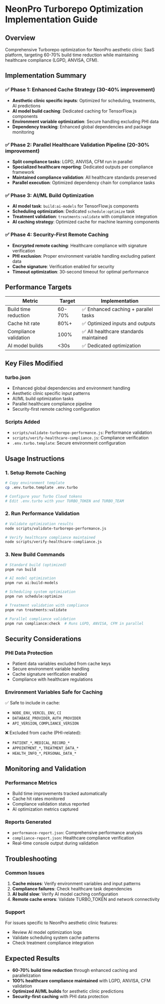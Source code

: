# NeonPro Turborepo Optimization Implementation Guide

## Overview
Comprehensive Turborepo optimization for NeonPro aesthetic clinic SaaS platform, targeting 60-70% build time reduction while maintaining healthcare compliance (LGPD, ANVISA, CFM).

## Implementation Summary

### ✅ Phase 1: Enhanced Cache Strategy (30-40% improvement)
- **Aesthetic clinic specific inputs**: Optimized for scheduling, treatments, AI predictions
- **AI model build caching**: Dedicated caching for TensorFlow.js components
- **Environment variable optimization**: Secure handling excluding PHI data
- **Dependency tracking**: Enhanced global dependencies and package monitoring

### ✅ Phase 2: Parallel Healthcare Validation Pipeline (20-30% improvement)
- **Split compliance tasks**: LGPD, ANVISA, CFM run in parallel
- **Specialized healthcare reporting**: Dedicated outputs per compliance framework
- **Maintained compliance validation**: All healthcare standards preserved
- **Parallel execution**: Optimized dependency chain for compliance tasks

### ✅ Phase 3: AI/ML Build Optimization
- **AI model task**: `build:ai-models` for TensorFlow.js components
- **Scheduling optimization**: Dedicated `schedule:optimize` task
- **Treatment validation**: `treatments:validate` with compliance integration
- **AI caching strategy**: Optimized cache for machine learning components

### ✅ Phase 4: Security-First Remote Caching
- **Encrypted remote caching**: Healthcare compliance with signature verification
- **PHI exclusion**: Proper environment variable handling excluding patient data
- **Cache signature**: Verification enabled for security
- **Timeout optimization**: 30-second timeout for optimal performance

## Performance Targets

| Metric | Target | Implementation |
|--------|--------|----------------|
| Build time reduction | 60-70% | ✅ Enhanced caching + parallel tasks |
| Cache hit rate | 80%+ | ✅ Optimized inputs and outputs |
| Compliance validation | 100% | ✅ All healthcare standards maintained |
| AI model builds | <30s | ✅ Dedicated optimization |

## Key Files Modified

### turbo.json
- Enhanced global dependencies and environment handling
- Aesthetic clinic specific input patterns
- AI/ML build optimization tasks
- Parallel healthcare compliance pipeline
- Security-first remote caching configuration

### Scripts Added
- `scripts/validate-turborepo-performance.js`: Performance validation
- `scripts/verify-healthcare-compliance.js`: Compliance verification
- `.env.turbo.template`: Secure environment configuration

## Usage Instructions

### 1. Setup Remote Caching
```bash
# Copy environment template
cp .env.turbo.template .env.turbo

# Configure your Turbo Cloud tokens
# Edit .env.turbo with your TURBO_TOKEN and TURBO_TEAM
```

### 2. Run Performance Validation
```bash
# Validate optimization results
node scripts/validate-turborepo-performance.js

# Verify healthcare compliance maintained
node scripts/verify-healthcare-compliance.js
```

### 3. New Build Commands
```bash
# Standard build (optimized)
pnpm run build

# AI model optimization
pnpm run ai:build-models

# Scheduling system optimization
pnpm run schedule:optimize

# Treatment validation with compliance
pnpm run treatments:validate

# Parallel compliance validation
pnpm run compliance:check  # Runs LGPD, ANVISA, CFM in parallel
```

## Security Considerations

### PHI Data Protection
- Patient data variables excluded from cache keys
- Secure environment variable handling
- Cache signature verification enabled
- Compliance with healthcare regulations

### Environment Variables Safe for Caching
✅ Safe to include in cache:
- `NODE_ENV`, `VERCEL_ENV`, `CI`
- `DATABASE_PROVIDER`, `AUTH_PROVIDER`
- `API_VERSION`, `COMPLIANCE_VERSION`

❌ Excluded from cache (PHI-related):
- `PATIENT_*`, `MEDICAL_RECORD_*`
- `APPOINTMENT_*`, `TREATMENT_DATA_*`
- `HEALTH_INFO_*`, `PERSONAL_DATA_*`

## Monitoring and Validation

### Performance Metrics
- Build time improvements tracked automatically
- Cache hit rates monitored
- Compliance validation status reported
- AI optimization metrics captured

### Reports Generated
- `performance-report.json`: Comprehensive performance analysis
- `compliance-report.json`: Healthcare compliance verification
- Real-time console output during validation

## Troubleshooting

### Common Issues
1. **Cache misses**: Verify environment variables and input patterns
2. **Compliance failures**: Check healthcare task dependencies
3. **AI build slow**: Verify AI model caching configuration
4. **Remote cache errors**: Validate TURBO_TOKEN and network connectivity

### Support
For issues specific to NeonPro aesthetic clinic features:
- Review AI model optimization logs
- Validate scheduling system cache patterns
- Check treatment compliance integration

## Expected Results
- **60-70% build time reduction** through enhanced caching and parallelization
- **100% healthcare compliance maintained** with LGPD, ANVISA, CFM validation
- **Optimized AI/ML builds** for aesthetic clinic predictions
- **Security-first caching** with PHI data protection